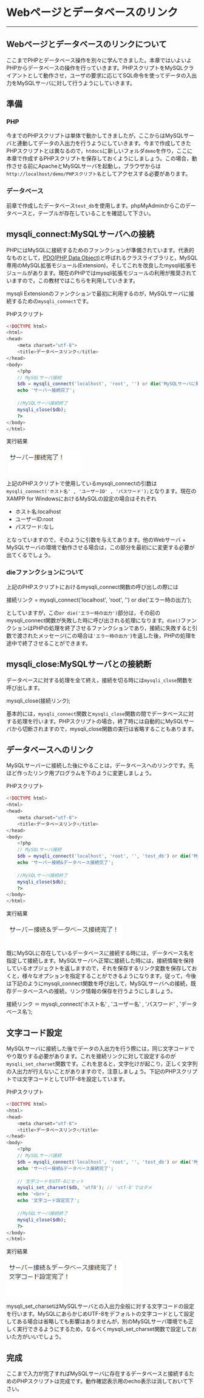 # Webページとデータベースのリンク

------

## Webページとデータベースのリンクについて

ここまでPHPとデータベース操作を別々に学んできました。本章ではいよいよPHPからデータベースの操作を行っていきます。PHPスクリプトをMySQLクライアントとして動作させ，ユーザの要求に応じてSQL命令を使ってデータの入出力をMySQLサーバに対して行うようにしていきます。

## 準備

### PHP

今までのPHPスクリプトは単体で動かしてきましたが，ここからはMySQLサーバと連動してデータの入出力を行うようにしていきます。今まで作成してきたPHPスクリプトとは異なるので，`htdocs`に新しいフォルダ`demo`を作り，ここに本章で作成するPHPスクリプトを保存しておくようにしましょう。この場合，動作させる前にApacheとMySQLサーバを起動し，ブラウザからは`http://localhost/demo/PHPスクリプト名`としてアクセスする必要があります。

### データベース

前章で作成したデータベース`test_db`を使用します。phpMyAdminからこのデータベースと，テーブルが存在していることを確認して下さい。

## mysqli_connect:MySQLサーバへの接続

PHPにはMySQLに接続するためのファンクションが準備されています。代表的なものとして，[PDO(PHP Data Object)](http://php.net/manual/ja/book.pdo.php)と呼ばれるクラスライブラリと，MySQL専用のMySQL拡張モジュール(Extension)，そしてこれを改良したmysqli拡張モジュールがあります。現在のPHPではmysqli拡張モジュールの利用が推奨されていますので，この教材ではこちらを利用していきます。

mysqli Extensionのファンクションで最初に利用するのが，MySQLサーバに接続するための`mysqli_connect`です。

PHPスクリプト

```php
<!DOCTYPE html>
<html>
<head>
    <meta charset="utf-8">
    <title>データベースリンク</title>
</head>
<body>
    <?php
    // MySQLサーバ接続
    $db = mysqli_connect('localhost', 'root', '') or die('MySQLサーバに繋がりません。');
    echo 'サーバー接続完了';
    
    //MySQLサーバ接続終了
    mysqli_close($db);
    ?>
</body>
</html>
```



実行結果

[![img](1_link_php_to_mysql.assets/link1-2.PNG)](http://cs-tklab.na-inet.jp/phpdb/Chapter4/fig/link1-2.PNG)



上記のPHPスクリプトで使用しているmysqli_connectの引数は`mysqli_connect('ホスト名' , 'ユーザーID' , 'パスワード');`となります。現在のXAMPP for WindowsにおけるMySQLの設定の場合はそれぞれ

* ホスト名:localhost
* ユーザーID:root
* パスワード:なし

となっていますので，そのように引数を与えてあります。他のWebサーバ + MySQLサーバの環境で動作させる場合は，この部分を最初にに変更する必要が出てくるでしょう。



### dieファンクションについて

上記のPHPスクリプトにおけるmysqli_connect関数の呼び出しの際には

接続リンク = mysqli_connect('localhost', 'root', '') or die('エラー時の出力');

としていますが，この`or die('エラー時の出力')`部分は，その前のmysqli_connect関数が失敗した時に呼び出される処理になります。`die()`ファンクションはPHPの処理を終了させるファンクションであり，接続に失敗すると引数で渡されたメッセージ(この場合は`'エラー時の出力'`)を返した後，PHPの処理を途中で終了させることができます。



## mysqli_close:MySQLサーバとの接続断

データベースに対する処理を全て終え，接続を切る時には`mysqli_close`関数を呼び出します。

mysqli_close(接続リンク);

基本的には，`mysqli_connect`関数と`mysqli_close`関数の間でデータベースに対する処理を行います。PHPスクリプトの場合，終了時には自動的にMySQLサーバから切断されますので，mysqli_close関数の実行は省略することもあります。

## データベースへのリンク

MySQLサーバーに接続した後にやることは，データベースへのリンクです。先ほど作ったリンク用プログラムを下のように変更しましょう。

PHPスクリプト

```php
<!DOCTYPE html>
<html>
<head>
    <meta charset="utf-8">
    <title>データベースリンク</title>
</head>
<body>
    <?php
    // MySQLサーバ接続
    $db = mysqli_connect('localhost', 'root', '', 'test_db') or die('MySQLサーバに繋がりません。');
    echo 'サーバー接続&データベース接続完了';
    
    //MySQLサーバ接続終了
    mysqli_close($db);
    ?>
</body>
</html>
```



実行結果

[![img](1_link_php_to_mysql.assets/link1-4.PNG)](http://cs-tklab.na-inet.jp/phpdb/Chapter4/fig/link1-4.PNG)



既にMySQLに存在しているデータベースに接続する時には，データベース名を指定して接続します。MySQLサーバへ正常に接続した時には，接続情報を保持しているオブジェクトを返しますので，それを保存するリンク変数を保存しておくと，様々なオプションを指定することができるようになります。従って，今後は下記のようにmysqli_connect関数を呼び出して，MySQLサーバへの接続，既存データベースへの接続，リンク情報の保存を行うようにしましょう。

接続リンク ＝ mysqli_connect('ホスト名' , 'ユーザー名' , 'パスワード' , 'データベース名');



## 文字コード設定

MySQLサーバに接続した後でデータの入出力を行う際には，同じ文字コードでやり取りする必要があります。これを接続リンクに対して設定するのが`mysqli_set_charset`関数です。これを怠ると，文字化けが起こり，正しく文字列の入出力が行えないことがありますので，注意しましょう。下記のPHPスクリプトでは文字コードとしてUTF-8を設定しています。

PHPスクリプト

```php
<!DOCTYPE html>
<html>
<head>
    <meta charset="utf-8">
    <title>データベースリンク</title>
</head>
<body>
    <?php
    // MySQLサーバ接続
    $db = mysqli_connect('localhost', 'root', '', 'test_db') or die('MySQLサーバに繋がりません。');
    echo 'サーバー接続&データベース接続完了';

    // 文字コードをUTF-8にセット
    mysqli_set_charset($db, 'utf8'); // 'utf-8'ではダメ
    echo '<br>';
    echo '文字コード設定完了';
    
    //MySQLサーバ接続終了
    mysqli_close($db);
    ?>
</body>
</html>
```



実行結果

[![img](1_link_php_to_mysql.assets/link1-6.PNG)](http://cs-tklab.na-inet.jp/phpdb/Chapter4/fig/link1-6.PNG)



mysqli_set_charsetはMySQLサーバとの入出力全般に対する文字コードの設定を行います。MySQLにあらかじめUTF-8をデフォルトの文字コードとして設定してある場合は省略しても影響はありませんが，別のMySQLサーバ環境でも正しく実行できるようにするため，なるべくmysqli_set_charset関数で設定しておいた方がいいでしょう。

## 完成

ここまで入力が完了すればMySQLサーバに存在するデータベースと接続するためのPHPスクリプトは完成です。動作確認表示用のecho表示は消しておいて下さい。
